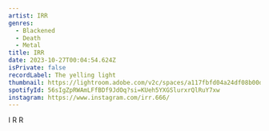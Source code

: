 ```yaml
---
artist: IRR
genres:
  - Blackened
  - Death
  - Metal
title: IRR
date: 2023-10-27T00:04:54.624Z
isPrivate: false
recordLabel: The yelling light
thumbnail: https://lightroom.adobe.com/v2c/spaces/a117fbfd04a24df08b00dc7343422215/assets/93f51630465cc85c9ff071b3084569d6/revisions/a8d044e63de3490d909473ec8e7c8a7e/renditions/20673d80a9c9207199120b62c9f7788b
spotifyId: 56sIgZpRWAmLFfBDf9JdOq?si=KUeh5YXGSlurxrQlRuY7xw
instagram: https://www.instagram.com/irr.666/
---
```

I﻿ R R